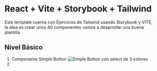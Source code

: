 # React + Vite + Storybook + Tailwind

Este template cuenta con Ejercicios de Tailwind usando Storybook y VITE, la idea es crear unos 40 componentes vamos a desarrollar una buena plantilla

## Nivel Básico
1. Componente Simple Button
![Simple Button con select de 3 colores](https://raw.githubusercontent.com/darwinyusef/Tailwind-CSSExcersices/master/ex1_tailwind_storybook/src/assets/stories_img/simpleButton.JPG)
2. 
